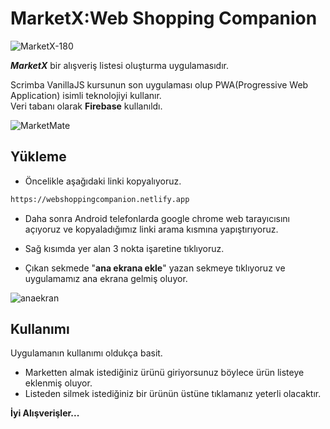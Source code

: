 # MarketX:Web Shopping Companion  
![MarketX-180](https://github.com/FURKANMEYDAN/MarketX-WebShoppingCompanion/assets/103230828/79815f38-72ec-4d2e-b455-cf64f894545b)

 

***MarketX*** bir alışveriş listesi oluşturma uygulamasıdır. 



Scrimba VanillaJS kursunun son uygulaması olup PWA(Progressive Web Application) isimli teknolojiyi kullanır.  
Veri tabanı olarak **Firebase** kullanıldı.

![MarketMate](https://github.com/FURKANMEYDAN/MarketX-WebShoppingCompanion/assets/103230828/449308e7-f8d8-4c9d-9727-7c6b6fb83044)

## Yükleme

- Öncelikle aşağıdaki linki kopyalıyoruz.

```bash
https://webshoppingcompanion.netlify.app
```
- Daha sonra Android telefonlarda google chrome web tarayıcısını açıyoruz ve kopyaladığımız linki arama kısmına yapıştırıyoruz.  

- Sağ kısımda yer alan 3 nokta işaretine tıklıyoruz.  

- Çıkan sekmede "**ana ekrana ekle**" yazan sekmeye tıklıyoruz ve uygulamamız ana ekrana gelmiş oluyor.  

![anaekran](https://github.com/FURKANMEYDAN/MarketX-WebShoppingCompanion/assets/103230828/09734364-3545-478b-b644-b589e3fa430a)




## Kullanımı
Uygulamanın kullanımı oldukça basit.
- Marketten almak istediğiniz ürünü giriyorsunuz böylece ürün listeye eklenmiş oluyor.
- Listeden silmek istediğiniz bir ürünün üstüne tıklamanız yeterli olacaktır.

**İyi Alışverişler...**
